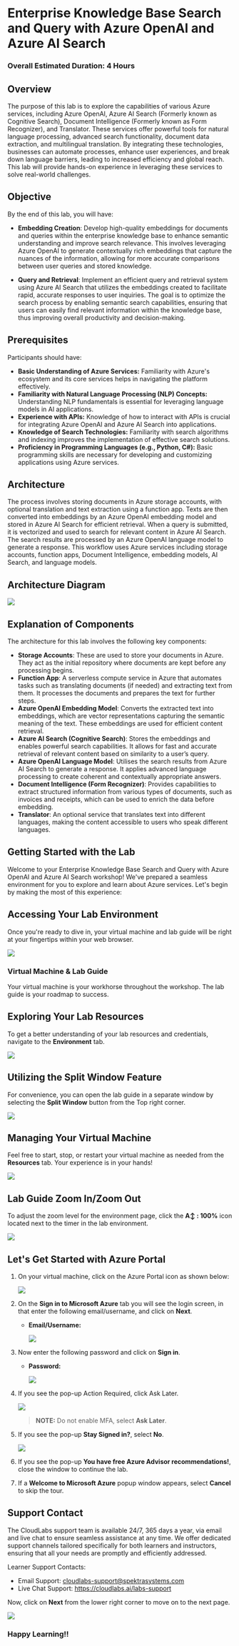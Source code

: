 # Enterprise Knowledge Base Search and Query with Azure OpenAI and Azure AI Search

### Overall Estimated Duration: 4 Hours

## Overview 

The purpose of this lab is to explore the capabilities of various Azure services, including Azure OpenAI, Azure AI Search (Formerly known as Cognitive Search), Document Intelligence (Formerly known as Form Recognizer), and Translator. These services offer powerful tools for natural language processing, advanced search functionality, document data extraction, and multilingual translation. By integrating these technologies, businesses can automate processes, enhance user experiences, and break down language barriers, leading to increased efficiency and global reach. This lab will provide hands-on experience in leveraging these services to solve real-world challenges.

## Objective

By the end of this lab, you will have:

- **Embedding Creation**: Develop high-quality embeddings for documents and queries within the enterprise knowledge base to enhance semantic understanding and improve search relevance. This involves leveraging Azure OpenAI to generate contextually rich embeddings that capture the nuances of the information, allowing for more accurate comparisons between user queries and stored knowledge.

- **Query and Retrieval**: Implement an efficient query and retrieval system using Azure AI Search that utilizes the embeddings created to facilitate rapid, accurate responses to user inquiries. The goal is to optimize the search process by enabling semantic search capabilities, ensuring that users can easily find relevant information within the knowledge base, thus improving overall productivity and decision-making.


## Prerequisites

Participants should have:

- **Basic Understanding of Azure Services:** Familiarity with Azure's ecosystem and its core services helps in navigating the platform effectively.
- **Familiarity with Natural Language Processing (NLP) Concepts:** Understanding NLP fundamentals is essential for leveraging language models in AI applications.
- **Experience with APIs:** Knowledge of how to interact with APIs is crucial for integrating Azure OpenAI and Azure AI Search into applications.
- **Knowledge of Search Technologies:** Familiarity with search algorithms and indexing improves the implementation of effective search solutions.
- **Proficiency in Programming Languages (e.g., Python, C#):** Basic programming skills are necessary for developing and customizing applications using Azure services.

## Architecture

The process involves storing documents in Azure storage accounts, with optional translation and text extraction using a function app. Texts are then converted into embeddings by an Azure OpenAI embedding model and stored in Azure AI Search for efficient retrieval. When a query is submitted, it is vectorized and used to search for relevant content in Azure AI Search. The search results are processed by an Azure OpenAI language model to generate a response. This workflow uses Azure services including storage accounts, function apps, Document Intelligence, embedding models, AI Search, and language models.

## Architecture Diagram

![](./media/30.png)

## Explanation of Components

The architecture for this lab involves the following key components:

- **Storage Accounts**: These are used to store your documents in Azure. They act as the initial repository where documents are kept before any processing begins.
- **Function App**: A serverless compute service in Azure that automates tasks such as translating documents (if needed) and extracting text from them. It processes the documents and prepares the text for further steps.
- **Azure OpenAI Embedding Model**: Converts the extracted text into embeddings, which are vector representations capturing the semantic meaning of the text. These embeddings are used for efficient content retrieval.
- **Azure AI Search (Cognitive Search)**: Stores the embeddings and enables powerful search capabilities. It allows for fast and accurate retrieval of relevant content based on similarity to a user’s query.
- **Azure OpenAI Language Model**: Utilises the search results from Azure AI Search to generate a response. It applies advanced language processing to create coherent and contextually appropriate answers.
- **Document Intelligence (Form Recognizer)**: Provides capabilities to extract structured information from various types of documents, such as invoices and receipts, which can be used to enrich the data before embedding.
- **Translator**: An optional service that translates text into different languages, making the content accessible to users who speak different languages.

## Getting Started with the Lab
 
Welcome to your Enterprise Knowledge Base Search and Query with Azure OpenAI and Azure AI Search workshop! We've prepared a seamless environment for you to explore and learn about Azure services. Let's begin by making the most of this experience:

## Accessing Your Lab Environment
 
Once you're ready to dive in, your virtual machine and lab guide will be right at your fingertips within your web browser.
 
![](./media/1upd.png)

### Virtual Machine & Lab Guide
 
Your virtual machine is your workhorse throughout the workshop. The lab guide is your roadmap to success.
 
## Exploring Your Lab Resources
 
To get a better understanding of your lab resources and credentials, navigate to the **Environment** tab.
 
![](./media/2upd.png)
 
## Utilizing the Split Window Feature
 
For convenience, you can open the lab guide in a separate window by selecting the **Split Window** button from the Top right corner.
 
![](./media/3upd.png)
 
## Managing Your Virtual Machine
 
Feel free to start, stop, or restart your virtual machine as needed from the **Resources** tab. Your experience is in your hands!
 
![](./media/4upd.png)

## Lab Guide Zoom In/Zoom Out

To adjust the zoom level for the environment page, click the **A↕ : 100%** icon located next to the timer in the lab environment.

   ![](media/lab-01.png)

## Let's Get Started with Azure Portal
 
1. On your virtual machine, click on the Azure Portal icon as shown below:
 
   ![](./media/7.png)

2. On the **Sign in to Microsoft Azure** tab you will see the login screen, in that enter the following email/username, and click on **Next**.
 
   - **Email/Username:** <inject key="AzureAdUserEmail"></inject>
 
     ![](./media/8.png)
 
3. Now enter the following password and click on **Sign in**.
 
   - **Password:** <inject key="AzureAdUserPassword"></inject>
 
     ![](./media/9.png)
 
1. If you see the pop-up Action Required, click Ask Later.

   ![](media/asklater.png)

   >**NOTE:** Do not enable MFA, select **Ask Later**.
     
1. If you see the pop-up **Stay Signed in?**, select **No**.

   ![](media/Sign-in-no.png)

1. If you see the pop-up **You have free Azure Advisor recommendations!**, close the window to continue the lab.

1. If a **Welcome to Microsoft Azure** popup window appears, select **Cancel** to skip the tour.
   
## Support Contact
 
The CloudLabs support team is available 24/7, 365 days a year, via email and live chat to ensure seamless assistance at any time. We offer dedicated support channels tailored specifically for both learners and instructors, ensuring that all your needs are promptly and efficiently addressed.

Learner Support Contacts:
- Email Support: cloudlabs-support@spektrasystems.com
- Live Chat Support: https://cloudlabs.ai/labs-support

Now, click on **Next** from the lower right corner to move on to the next page.
 
   ![](./media/lab-02.png)

### Happy Learning!!
